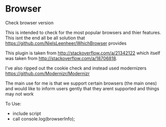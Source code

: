 Browser
=======

Check browser version

This is intended to check for the most popular browsers and thier features. This isnt the end all be all solution that https://github.com/NielsLeenheer/WhichBrowser provides


This plugin is taken from  http://stackoverflow.com/a/21342122 which itself was taken from http://stackoverflow.com/a/18706818.

I've also ripped out the cookie check and instead used modernizers https://github.com/Modernizr/Modernizr

The main use for me is that we support certain browsers (the main ones) and would like to inform users gently that they arent supported and things may not work

To Use:
* include script
* call console.log(browserInfo);
